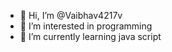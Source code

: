 - 👋 Hi, I’m @Vaibhav4217v
- 👀 I’m interested in programming
- 🌱 I’m currently learning java script

<!---
Vaibhav4217v/Vaibhav4217v is a ✨ special ✨ repository because its `README.md` (this file) appears on your GitHub profile.
You can click the Preview link to take a look at your changes.
--->
